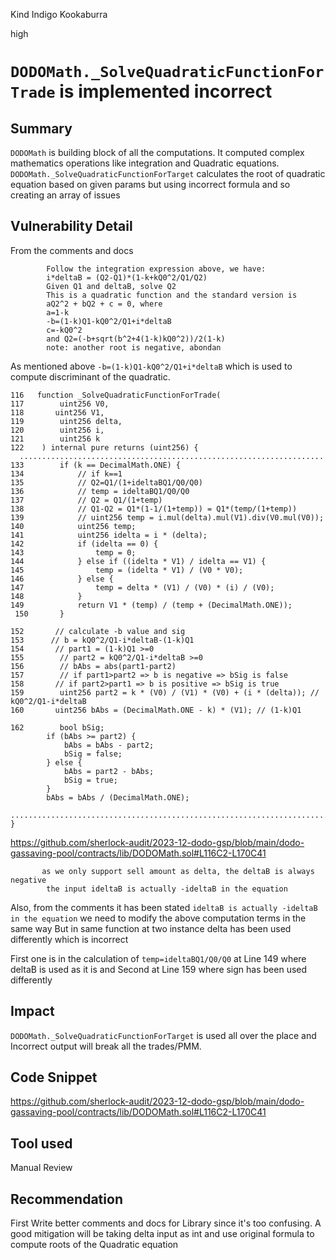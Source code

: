 Kind Indigo Kookaburra

high

# `DODOMath._SolveQuadraticFunctionForTrade` is implemented incorrect

## Summary
`DODOMath` is building block of all the computations. It computed complex mathematics operations like integration and Quadratic equations. 
`DODOMath._SolveQuadraticFunctionForTarget` calculates the root of quadratic equation based on given params but using incorrect formula and so creating an array of issues

## Vulnerability Detail
From the comments and docs 
```solidity
        Follow the integration expression above, we have:
        i*deltaB = (Q2-Q1)*(1-k+kQ0^2/Q1/Q2)
        Given Q1 and deltaB, solve Q2
        This is a quadratic function and the standard version is
        aQ2^2 + bQ2 + c = 0, where
        a=1-k
        -b=(1-k)Q1-kQ0^2/Q1+i*deltaB
        c=-kQ0^2 
        and Q2=(-b+sqrt(b^2+4(1-k)kQ0^2))/2(1-k)
        note: another root is negative, abondan
```
As mentioned above ` -b=(1-k)Q1-kQ0^2/Q1+i*deltaB `  which is used to compute discriminant of the quadratic. 

```solidity
116   function _SolveQuadraticFunctionForTrade(
117        uint256 V0,
118       uint256 V1,
119        uint256 delta,
120        uint256 i,
121        uint256 k
122    ) internal pure returns (uint256) {
  ....................................................................
133        if (k == DecimalMath.ONE) {
134            // if k==1
135            // Q2=Q1/(1+ideltaBQ1/Q0/Q0)
136            // temp = ideltaBQ1/Q0/Q0
137            // Q2 = Q1/(1+temp)
138            // Q1-Q2 = Q1*(1-1/(1+temp)) = Q1*(temp/(1+temp))
139            // uint256 temp = i.mul(delta).mul(V1).div(V0.mul(V0));
140            uint256 temp;
141            uint256 idelta = i * (delta);
142            if (idelta == 0) {
143                temp = 0;
144            } else if ((idelta * V1) / idelta == V1) {
145                temp = (idelta * V1) / (V0 * V0);
146            } else {
147                temp = delta * (V1) / (V0) * (i) / (V0);
148            }
149            return V1 * (temp) / (temp + (DecimalMath.ONE));
 150       }

152       // calculate -b value and sig
153      // b = kQ0^2/Q1-i*deltaB-(1-k)Q1
154       // part1 = (1-k)Q1 >=0
155        // part2 = kQ0^2/Q1-i*deltaB >=0
156        // bAbs = abs(part1-part2)
157        // if part1>part2 => b is negative => bSig is false
158       // if part2>part1 => b is positive => bSig is true
159        uint256 part2 = k * (V0) / (V1) * (V0) + (i * (delta)); // kQ0^2/Q1-i*deltaB
160       uint256 bAbs = (DecimalMath.ONE - k) * (V1); // (1-k)Q1

162        bool bSig;
        if (bAbs >= part2) {
            bAbs = bAbs - part2;
            bSig = false;
        } else {
            bAbs = part2 - bAbs;
            bSig = true;
        }
        bAbs = bAbs / (DecimalMath.ONE);

...........................................................................................
}
```
https://github.com/sherlock-audit/2023-12-dodo-gsp/blob/main/dodo-gassaving-pool/contracts/lib/DODOMath.sol#L116C2-L170C41
```solidity
       as we only support sell amount as delta, the deltaB is always negative
        the input ideltaB is actually -ideltaB in the equation
```
Also, from the comments it has been stated `ideltaB is actually -ideltaB in the equation` we need to modify the above computation terms in the same way
But in same function at two instance delta has been used differently which is incorrect 

First one is in the calculation of `temp=ideltaBQ1/Q0/Q0` at Line 149 where deltaB is used as it is 
and 
Second at Line 159 where sign has been used differently


## Impact
`DODOMath._SolveQuadraticFunctionForTarget` is used all over the place and Incorrect output will break all the trades/PMM.

## Code Snippet
https://github.com/sherlock-audit/2023-12-dodo-gsp/blob/main/dodo-gassaving-pool/contracts/lib/DODOMath.sol#L116C2-L170C41
## Tool used

Manual Review

## Recommendation
First Write better comments and docs for Library since it's too confusing.
A good mitigation will be taking delta input as int and use original formula to compute roots of the Quadratic equation 